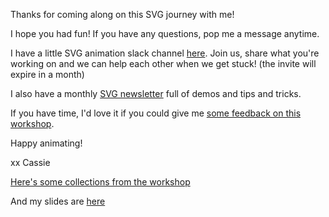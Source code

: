 Thanks for coming along on this SVG journey with me!

I hope you had fun! If you have any questions, pop me a message anytime.

I have a little SVG animation slack channel [here](https://join.slack.com/t/svg-animation/shared_invite/zt-h1mm091f-egeSHifI9_N_LcqftcsUpg). Join us, share what you're working on and we can help each other when we get stuck! (the invite will expire in a month)

I also have a monthly [SVG newsletter](https://viewbox.club/) full of demos and tips and tricks.

If you have time, I'd love it if you could give me [some feedback on this workshop](https://www.cassie.codes/feedback/).

Happy animating!

xx Cassie

[Here's some collections from the workshop](https://codepen.io/svganimationworkshop/collections/)

And my slides are [here](https://slides.com/cassiecodes/deck-6ca315/fullscreen?token=BaVNfTdi)
